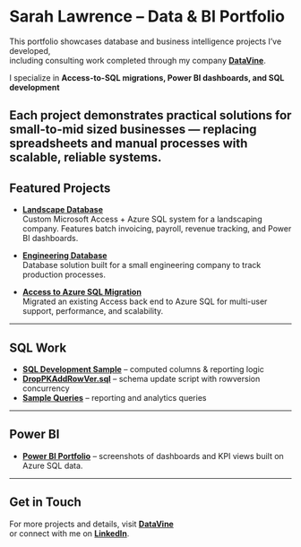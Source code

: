 # Sarah Lawrence – Data & BI Portfolio

This portfolio showcases database and business intelligence projects I’ve developed,  
including consulting work completed through my company [**DataVine**](https://getdatavine.com).  

I specialize in **Access-to-SQL migrations, Power BI dashboards, and SQL development**

Each project demonstrates practical solutions for small-to-mid sized businesses — replacing spreadsheets and manual processes with scalable, reliable systems.
---

## Featured Projects

- [**Landscape Database**](Landscape%20DB.md)  
  Custom Microsoft Access + Azure SQL system for a landscaping company. Features batch invoicing, payroll, revenue tracking, and Power BI dashboards.  

- [**Engineering Database**](Engineering%20DB.md)  
  Database solution built for a small engineering company to track production processes.  

- [**Access to Azure SQL Migration**](Azure%20Migration.md)  
  Migrated an existing Access back end to Azure SQL for multi-user support, performance, and scalability.

---

## SQL Work

- [**SQL Development Sample**](SQL/SQL_Development_Sample_Sarah_Lawrence.pdf) – computed columns & reporting logic  
- [**DropPKAddRowVer.sql**](SQL/DropPKAddRowVer.txt) – schema update script with rowversion concurrency  
- [**Sample Queries**](SQL/Sample%20Queries.txt) – reporting and analytics queries  

---

## Power BI

- [**Power BI Portfolio**](PowerBI.md) – screenshots of dashboards and KPI views built on Azure SQL data.

---

## Get in Touch

For more projects and details, visit [**DataVine**](https://getdatavine.com)  
or connect with me on [**LinkedIn**](https://www.linkedin.com/in/sarahjane97124).

